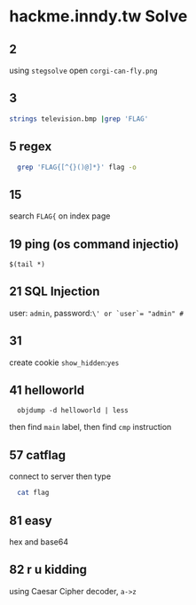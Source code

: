 # hackme.inndy.tw Solve
## 2
 using `stegsolve` open `corgi-can-fly.png`
 

## 3
  ``` bash
  strings television.bmp |grep 'FLAG'
  ```

## 5 regex
  ``` bash  
    grep 'FLAG{[^{}()@]*}' flag -o
  ```

## 15
  search `FLAG{` on index page

## 19 ping (os command injectio)
  `$(tail *)`

## 21 SQL Injection
  user: `admin`, password:``\' or `user`= "admin" #``

## 31
  create cookie `show_hidden`:`yes`

## 41 helloworld
  ```
    objdump -d helloworld | less
  ```
  then find `main` label, then find `cmp` instruction

## 57 catflag
  connect to server then type
  ``` bash
    cat flag
  ```

## 81 easy
  hex and base64

## 82 r u kidding
  using Caesar Cipher decoder, `a->z`

